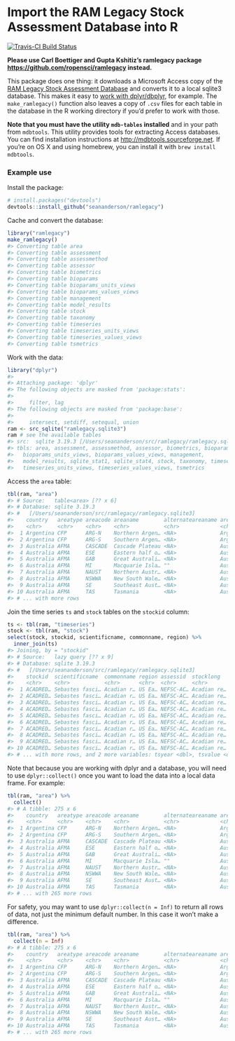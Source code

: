 <!-- README.md is generated from README.Rmd. Please edit that file -->

Import the RAM Legacy Stock Assessment Database into R
======================================================

[![Travis-CI Build
Status](https://travis-ci.org/seananderson/ramlegacy.svg?branch=master)](https://travis-ci.org/seananderson/ramlegacy)

**Please use Carl Boettiger and Gupta Kshitiz’s ramlegacy package
<a href="https://github.com/ropensci/ramlegacy" class="uri">https://github.com/ropensci/ramlegacy</a>
instead.**

This package does one thing: it downloads a Microsoft Access copy of the
[RAM Legacy Stock Assessment Database](http://ramlegacy.org) and
converts it to a local sqlite3 database. This makes it easy to [work
with
dplyr/dbplyr](https://cran.r-project.org/web/packages/dbplyr/vignettes/dbplyr.html),
for example. The `make_ramlegacy()` function also leaves a copy of
`.csv` files for each table in the database in the R working directory
if you’d prefer to work with those.

**Note that you must have the utility `mdb-tables` installed** and in
your path from `mdbtools`. This utility provides tools for extracting
Access databases. You can find installation instructions at
<a href="http://mdbtools.sourceforge.net" class="uri">http://mdbtools.sourceforge.net</a>.
If you’re on OS X and using homebrew, you can install it with
`brew install mdbtools`.

### Example use

Install the package:

``` r
# install.packages("devtools")
devtools::install_github("seananderson/ramlegacy")
```

Cache and convert the database:

``` r
library("ramlegacy")
make_ramlegacy()
#> Converting table area
#> Converting table assessment
#> Converting table assessmethod
#> Converting table assessor
#> Converting table biometrics
#> Converting table bioparams
#> Converting table bioparams_units_views
#> Converting table bioparams_values_views
#> Converting table management
#> Converting table model_results
#> Converting table stock
#> Converting table taxonomy
#> Converting table timeseries
#> Converting table timeseries_units_views
#> Converting table timeseries_values_views
#> Converting table tsmetrics
```

Work with the data:

``` r
library("dplyr")
#> 
#> Attaching package: 'dplyr'
#> The following objects are masked from 'package:stats':
#> 
#>     filter, lag
#> The following objects are masked from 'package:base':
#> 
#>     intersect, setdiff, setequal, union
ram <- src_sqlite("ramlegacy.sqlite3")
ram # see the available tables
#> src:  sqlite 3.19.3 [/Users/seananderson/src/ramlegacy/ramlegacy.sqlite3]
#> tbls: area, assessment, assessmethod, assessor, biometrics, bioparams,
#>   bioparams_units_views, bioparams_values_views, management,
#>   model_results, sqlite_stat1, sqlite_stat4, stock, taxonomy, timeseries,
#>   timeseries_units_views, timeseries_values_views, tsmetrics
```

Access the `area` table:

``` r
tbl(ram, "area")
#> # Source:   table<area> [?? x 6]
#> # Database: sqlite 3.19.3
#> #   [/Users/seananderson/src/ramlegacy/ramlegacy.sqlite3]
#>    country   areatype areacode areaname        alternateareaname areaid   
#>    <chr>     <chr>    <chr>    <chr>           <chr>             <chr>    
#>  1 Argentina CFP      ARG-N    Northern Argen… <NA>              Argentin…
#>  2 Argentina CFP      ARG-S    Southern Argen… <NA>              Argentin…
#>  3 Australia AFMA     CASCADE  Cascade Plateau <NA>              Australi…
#>  4 Australia AFMA     ESE      Eastern half o… <NA>              Australi…
#>  5 Australia AFMA     GAB      Great Australi… <NA>              Australi…
#>  6 Australia AFMA     MI       Macquarie Isla… ""                Australi…
#>  7 Australia AFMA     NAUST    Northern Austr… <NA>              Australi…
#>  8 Australia AFMA     NSWWA    New South Wale… <NA>              Australi…
#>  9 Australia AFMA     SE       Southeast Aust… <NA>              Australi…
#> 10 Australia AFMA     TAS      Tasmania        <NA>              Australi…
#> # ... with more rows
```

Join the time series `ts` and `stock` tables on the `stockid` column:

``` r
ts <- tbl(ram, "timeseries")
stock <- tbl(ram, "stock")
select(stock, stockid, scientificname, commonname, region) %>%
  inner_join(ts)
#> Joining, by = "stockid"
#> # Source:   lazy query [?? x 9]
#> # Database: sqlite 3.19.3
#> #   [/Users/seananderson/src/ramlegacy/ramlegacy.sqlite3]
#>    stockid  scientificname  commonname region assessid  stocklong   tsid  
#>    <chr>    <chr>           <chr>      <chr>  <chr>     <chr>       <chr> 
#>  1 ACADRED… Sebastes fasci… Acadian r… US Ea… NEFSC-AC… Acadian re… BdivB…
#>  2 ACADRED… Sebastes fasci… Acadian r… US Ea… NEFSC-AC… Acadian re… BdivB…
#>  3 ACADRED… Sebastes fasci… Acadian r… US Ea… NEFSC-AC… Acadian re… BdivB…
#>  4 ACADRED… Sebastes fasci… Acadian r… US Ea… NEFSC-AC… Acadian re… BdivB…
#>  5 ACADRED… Sebastes fasci… Acadian r… US Ea… NEFSC-AC… Acadian re… BdivB…
#>  6 ACADRED… Sebastes fasci… Acadian r… US Ea… NEFSC-AC… Acadian re… BdivB…
#>  7 ACADRED… Sebastes fasci… Acadian r… US Ea… NEFSC-AC… Acadian re… BdivB…
#>  8 ACADRED… Sebastes fasci… Acadian r… US Ea… NEFSC-AC… Acadian re… BdivB…
#>  9 ACADRED… Sebastes fasci… Acadian r… US Ea… NEFSC-AC… Acadian re… BdivB…
#> 10 ACADRED… Sebastes fasci… Acadian r… US Ea… NEFSC-AC… Acadian re… BdivB…
#> # ... with more rows, and 2 more variables: tsyear <dbl>, tsvalue <dbl>
```

Note that because you are working with dplyr and a database, you will
need to use `dplyr::collect()` once you want to load the data into a
local data frame. For example:

``` r
tbl(ram, "area") %>% 
  collect()
#> # A tibble: 275 x 6
#>    country   areatype areacode areaname        alternateareaname areaid   
#>    <chr>     <chr>    <chr>    <chr>           <chr>             <chr>    
#>  1 Argentina CFP      ARG-N    Northern Argen… <NA>              Argentin…
#>  2 Argentina CFP      ARG-S    Southern Argen… <NA>              Argentin…
#>  3 Australia AFMA     CASCADE  Cascade Plateau <NA>              Australi…
#>  4 Australia AFMA     ESE      Eastern half o… <NA>              Australi…
#>  5 Australia AFMA     GAB      Great Australi… <NA>              Australi…
#>  6 Australia AFMA     MI       Macquarie Isla… ""                Australi…
#>  7 Australia AFMA     NAUST    Northern Austr… <NA>              Australi…
#>  8 Australia AFMA     NSWWA    New South Wale… <NA>              Australi…
#>  9 Australia AFMA     SE       Southeast Aust… <NA>              Australi…
#> 10 Australia AFMA     TAS      Tasmania        <NA>              Australi…
#> # ... with 265 more rows
```

For safety, you may want to use `dplyr::collect(n = Inf)` to return all
rows of data, not just the minimum default number. In this case it won’t
make a difference.

``` r
tbl(ram, "area") %>% 
  collect(n = Inf)
#> # A tibble: 275 x 6
#>    country   areatype areacode areaname        alternateareaname areaid   
#>    <chr>     <chr>    <chr>    <chr>           <chr>             <chr>    
#>  1 Argentina CFP      ARG-N    Northern Argen… <NA>              Argentin…
#>  2 Argentina CFP      ARG-S    Southern Argen… <NA>              Argentin…
#>  3 Australia AFMA     CASCADE  Cascade Plateau <NA>              Australi…
#>  4 Australia AFMA     ESE      Eastern half o… <NA>              Australi…
#>  5 Australia AFMA     GAB      Great Australi… <NA>              Australi…
#>  6 Australia AFMA     MI       Macquarie Isla… ""                Australi…
#>  7 Australia AFMA     NAUST    Northern Austr… <NA>              Australi…
#>  8 Australia AFMA     NSWWA    New South Wale… <NA>              Australi…
#>  9 Australia AFMA     SE       Southeast Aust… <NA>              Australi…
#> 10 Australia AFMA     TAS      Tasmania        <NA>              Australi…
#> # ... with 265 more rows
```
